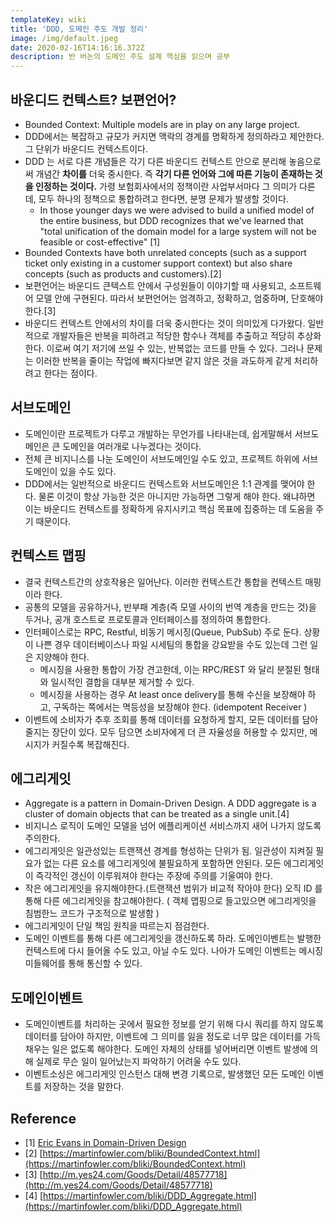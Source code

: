 ```yaml
---
templateKey: wiki
title: 'DDD, 도메인 주도 개발 정리'
image: /img/default.jpeg
date: 2020-02-16T14:16:16.372Z
description: 반 버논의 도메인 주도 설계 핵심을 읽으며 공부
---
```

## 바운디드 컨텍스트? 보편언어?

- Bounded Context: Multiple models are in play on any large project.
- DDD에서는 복잡하고 규모가 커지면 맥락의 경계를 명확하게 정의하라고 제안한다. 그 단위가 바운디드 컨텍스트이다.
- DDD 는 서로 다른 개념들은 각기 다른 바운디드 컨텍스트 안으로 분리해 놓음으로써 개념간 **차이를** 더욱 중시한다. 즉 **각기 다른 언어와 그에 따른 기능이 존재하는 것을 인정하는 것이다.** 가령 보험회사에서의 정책이란 사업부서마다 그 의미가 다른데, 모두 하나의 정책으로 통합하려고 한다면, 분명 문제가 발생할 것이다.
    - In those younger days we were advised to build a unified model of the entire business, but DDD recognizes that we've learned that "total unification of the domain model for a large system will not be feasible or cost-effective" [1]
- Bounded Contexts have both unrelated concepts (such as a support ticket only existing in a customer support context) but also share concepts (such as products and customers).[2]
- 보편언어는 바운디드 큰텍스트 안에서 구성원들이 이야기할 때 사용되고, 소프트웨어 모델 안에 구현된다. 따라서 보편언어는 엄격하고, 정확하고, 엄중하며, 단호해야 한다.[3]
- 바운디드 컨텍스트 안에서의 차이를 더욱 중시한다는 것이 의미있게 다가왔다. 일반적으로 개발자들은 반복을 피하려고 적당한 함수나 객체를 추출하고 적당히 추상화 한다. 이로써 여기 저기에 쓰일 수 있는, 반복없는 코드를 만들 수 있다. 그러나 문제는 이러한 반복을 줄이는 작업에 빠지다보면 같지 않은 것을 과도하게 같게 처리하려고 한다는 점이다.

## 서브도메인

- 도메인이란 프로젝트가 다루고 개발하는 무언가를 나타내는데, 쉽게말해서 서브도메인은 큰 도메인을 여러개로 나누겠다는 것이다.
- 전체 큰 비지니스를 나눈 도메인이 서브도메인일 수도 있고, 프로젝트 하위에 서브도메인이 있을 수도 있다.
- DDD에서는 일반적으로 바운디드 컨텍스트와 서브도메인은 1:1 관계를 맺어야 한다. 물론 이것이 항상 가능한 것은 아니지만 가능하면 그렇게 해야 한다. 왜냐하면 이는 바운디드 컨텍스트를 정확하게 유지시키고 핵심 목표에 집중하는 데 도움을 주기 때문이다.

## 컨텍스트 맵핑

- 결국 컨텍스트간의 상호작용은 일어난다. 이러한 컨텍스트간 통합을 컨텍스트 매핑이라 한다.
- 공통의 모델을 공유하거나, 반부패 계층(즉 모델 사이의 번역 계층을 만드는 것)을 두거나, 공개 호스트로 프로토콜과 인터페이스를 정의하여 통합한다.
- 인터페이스로는 RPC, Restful, 비동기 메시징(Queue, PubSub) 주로 둔다. 상황이 나쁜 경우 데이터베이스나 파일 시세팀의 통합을 강요받을 수도 있는데 그런 일은 지양해야 한다.
    - 메시징을 사용한 통합이 가장 견고한데, 이는 RPC/REST 와 달리 분절된 형태와 일시적인 결합을 대부분 제거할 수 있다.
    - 메시징을 사용하는 경우 At least once delivery를 통해 수신을 보장해야 하고, 구독하는 쪽에서는 멱등성을 보장해야 한다. (idempotent Receiver )
- 이벤트에 소비자가 추후 조회를 통해 데이터를 요청하게 할지, 모든 데이터를 담아줄지는 장단이 있다. 모두 담으면 소비자에게 더 큰 자율성을 허용할 수 있지만, 메시지가 커질수록 복잡해진다.

## 에그리게잇

- Aggregate is a pattern in Domain-Driven Design. A DDD aggregate is a cluster of domain objects that can be treated as a single unit.[4]
- 비지니스 로직이 도메인 모델을 넘어 에플리케이션 서비스까지 새어 나가지 않도록 주의한다.
- 에그리게잇은 일관성있는 트랜잭션 경계를 형성하는 단위가 됨. 일관성이 지켜질 필요가 없는 다른 요소를 에그리게잇에 불필요하게 포함하면 안된다. 모든 에그리게잇이 즉각적인 갱신이 이루워져야 한다는 주장에 주의를 기울여야 한다.
- 작은 에그리게잇을 유지해야한다.(트랜잭션 범위가 비교적 작아야 한다) 오직 ID 를 통해 다른 에그리게잇을 참고해야한다. ( 객체 맵핑으로 들고있으면 에그리게잇을 침범한느 코드가 구조적으로 발생함 )
- 에그리게잇이 단일 책임 원칙을 따르는지 점검한다.
- 도메인 이벤트를 통해 다른 에그리게잇을 갱신하도록 하라. 도메인이벤트는 발행한 컨텍스트에 다시 들어올 수도 있고, 아닐 수도 있다. 나아가 도메인 이벤트는 메시징 미들웨어를 통해 통신할 수 있다.

## 도메인이벤트

- 도메인이벤트를 처리하는 곳에서 필요한 정보를 얻기 위해 다시 쿼리를 하지 않도록 데이터를 담아야 하지만, 이벤트에 그 의미를 잃을 정도로 너무 많은 데이터를 가득 채우는 일은 없도록 해야한다. 도메인 자체의 상태를 넣어버리면 이벤트 발생에 의해 실제로 무슨 일이 일어났는지 파악하기 어려울 수도 있다.
- 이벤트소싱은 에그리게잇 인스턴스 대해 변경 기록으로, 발생했던 모든 도메인 이벤트를 저장하는 것을 말한다.

## Reference

- [1] [Eric Evans in Domain-Driven Design](https://www.amazon.com/gp/product/0321125215?ie=UTF8&tag=martinfowlerc-20&linkCode=as2&camp=1789&creative=9325&creativeASIN=0321125215)
- [2] [https://martinfowler.com/bliki/BoundedContext.html](https://martinfowler.com/bliki/BoundedContext.html)
- [3] [http://m.yes24.com/Goods/Detail/48577718](http://m.yes24.com/Goods/Detail/48577718)
- [4] [https://martinfowler.com/bliki/DDD_Aggregate.html](https://martinfowler.com/bliki/DDD_Aggregate.html)
